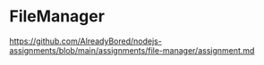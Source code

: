 # FileManager
https://github.com/AlreadyBored/nodejs-assignments/blob/main/assignments/file-manager/assignment.md
